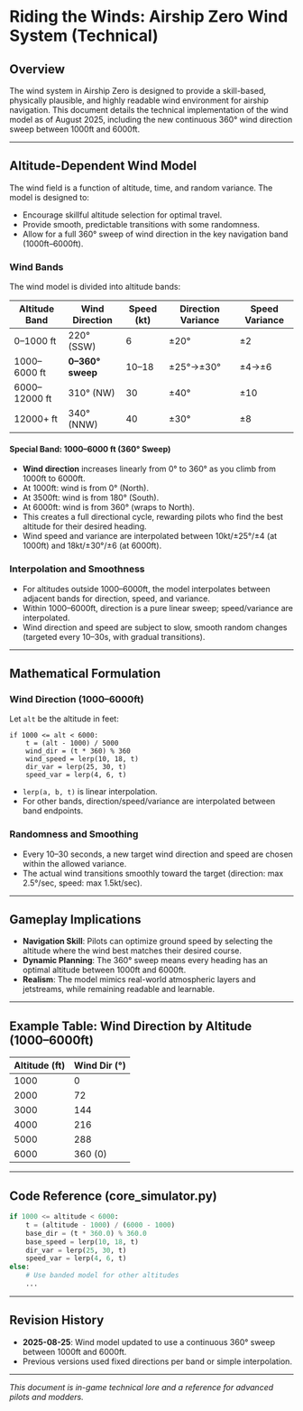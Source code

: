 # Riding the Winds: Airship Zero Wind System (Technical)

## Overview

The wind system in Airship Zero is designed to provide a skill-based, physically plausible, and highly readable wind environment for airship navigation. This document details the technical implementation of the wind model as of August 2025, including the new continuous 360° wind direction sweep between 1000ft and 6000ft.

---

## Altitude-Dependent Wind Model

The wind field is a function of altitude, time, and random variance. The model is designed to:
- Encourage skillful altitude selection for optimal travel.
- Provide smooth, predictable transitions with some randomness.
- Allow for a full 360° sweep of wind direction in the key navigation band (1000ft–6000ft).

### Wind Bands

The wind model is divided into altitude bands:

| Altitude Band      | Wind Direction         | Speed (kt) | Direction Variance | Speed Variance |
|--------------------|-----------------------|------------|--------------------|---------------|
| 0–1000 ft          | 220° (SSW)            | 6          | ±20°               | ±2            |
| 1000–6000 ft       | **0–360° sweep**      | 10–18      | ±25°→±30°          | ±4→±6         |
| 6000–12000 ft      | 310° (NW)             | 30         | ±40°               | ±10           |
| 12000+ ft          | 340° (NNW)            | 40         | ±30°               | ±8            |

#### Special Band: 1000–6000 ft (360° Sweep)
- **Wind direction** increases linearly from 0° to 360° as you climb from 1000ft to 6000ft.
- At 1000ft: wind is from 0° (North).
- At 3500ft: wind is from 180° (South).
- At 6000ft: wind is from 360° (wraps to North).
- This creates a full directional cycle, rewarding pilots who find the best altitude for their desired heading.
- Wind speed and variance are interpolated between 10kt/±25°/±4 (at 1000ft) and 18kt/±30°/±6 (at 6000ft).

### Interpolation and Smoothness
- For altitudes outside 1000–6000ft, the model interpolates between adjacent bands for direction, speed, and variance.
- Within 1000–6000ft, direction is a pure linear sweep; speed/variance are interpolated.
- Wind direction and speed are subject to slow, smooth random changes (targeted every 10–30s, with gradual transitions).

---

## Mathematical Formulation

### Wind Direction (1000–6000ft)

Let `alt` be the altitude in feet:

```
if 1000 <= alt < 6000:
    t = (alt - 1000) / 5000
    wind_dir = (t * 360) % 360
    wind_speed = lerp(10, 18, t)
    dir_var = lerp(25, 30, t)
    speed_var = lerp(4, 6, t)
```

- `lerp(a, b, t)` is linear interpolation.
- For other bands, direction/speed/variance are interpolated between band endpoints.

### Randomness and Smoothing
- Every 10–30 seconds, a new target wind direction and speed are chosen within the allowed variance.
- The actual wind transitions smoothly toward the target (direction: max 2.5°/sec, speed: max 1.5kt/sec).

---

## Gameplay Implications

- **Navigation Skill**: Pilots can optimize ground speed by selecting the altitude where the wind best matches their desired course.
- **Dynamic Planning**: The 360° sweep means every heading has an optimal altitude between 1000ft and 6000ft.
- **Realism**: The model mimics real-world atmospheric layers and jetstreams, while remaining readable and learnable.

---

## Example Table: Wind Direction by Altitude (1000–6000ft)

| Altitude (ft) | Wind Dir (°) |
|--------------|--------------|
| 1000         | 0            |
| 2000         | 72           |
| 3000         | 144          |
| 4000         | 216          |
| 5000         | 288          |
| 6000         | 360 (0)      |

---

## Code Reference (core_simulator.py)

```python
if 1000 <= altitude < 6000:
    t = (altitude - 1000) / (6000 - 1000)
    base_dir = (t * 360.0) % 360.0
    base_speed = lerp(10, 18, t)
    dir_var = lerp(25, 30, t)
    speed_var = lerp(4, 6, t)
else:
    # Use banded model for other altitudes
    ...
```

---

## Revision History
- **2025-08-25**: Wind model updated to use a continuous 360° sweep between 1000ft and 6000ft.
- Previous versions used fixed directions per band or simple interpolation.

---

*This document is in-game technical lore and a reference for advanced pilots and modders.*
